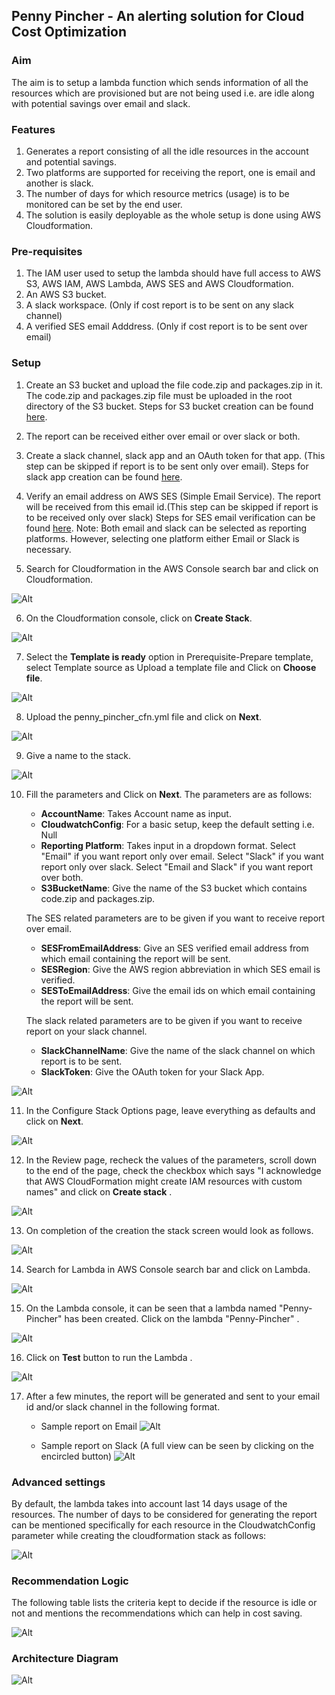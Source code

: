## Penny Pincher - An alerting solution for Cloud Cost Optimization


### Aim 

The aim is to setup a lambda function which sends information of all the resources which are provisioned but are not being used i.e. are idle along with potential savings over email and slack.

### Features

1. Generates a report consisting of all the idle resources in the account and potential savings.
2. Two platforms are supported for receiving the report, one is email and another is slack.
3. The number of days for which resource metrics (usage) is to be monitored can be set by the end user.
4. The solution is easily deployable as the whole setup is done using AWS Cloudformation.

### Pre-requisites

1. The IAM user used to setup the lambda should have full access to AWS S3, AWS IAM, AWS Lambda, AWS SES and AWS Cloudformation.
2. An AWS S3 bucket.
3. A slack workspace. (Only if cost report is to be sent on any slack channel)
4. A verified SES email Adddress. (Only if cost report is to be sent over email)

### Setup

1. Create an S3 bucket and upload the file code.zip and packages.zip in it. The code.zip and packages.zip file must be uploaded in the root directory of the S3 bucket. Steps for S3 bucket creation can be found [here](https://github.com/srima9824/test-penny-pincher/blob/master/docs/s3_creation.md).
2. The report can be received either over email or over slack or both.
3. Create a slack channel, slack app and an OAuth token for that app. (This step can be skipped if report is to be sent only over email). Steps for slack app creation can be found [here](https://github.com/srima9824/test-penny-pincher/blob/master/docs/slack_app_creation.md).
4. Verify an email address on AWS SES (Simple Email Service). The report will be received from this email id.(This step can be skipped if report is to be received only over slack) Steps for SES email verification can be found [here](https://docs.aws.amazon.com/ses/latest/DeveloperGuide/verify-email-addresses-procedure.html).
Note: Both email and slack can be selected as reporting platforms. However, selecting one platform either Email or Slack is necessary.

5. Search for Cloudformation in the AWS Console search bar and click on Cloudformation. 

![Alt](/images/main/navigate_to_cloudformation_5.png)

6. On the Cloudformation console, click on **Create Stack**. 

![Alt](/images/main/cloudformation_create_stack_6.png)

7. Select the **Template is ready** option in Prerequisite-Prepare template, select Template source as Upload a template file and Click on **Choose file**.

![Alt](/images/main/cloudformation_choose_template_file_7.png)

8. Upload the penny_pincher_cfn.yml file and click on **Next**.

![Alt](/images/main/upload_template_click_next_8.png)

9. Give a name to the stack. 

![Alt](/images/main/stack_name_9.png)

10. Fill the parameters and Click on **Next**. The parameters are as follows: 
    * **AccountName**: Takes Account name as input.
    * **CloudwatchConfig**: For a basic setup, keep the default setting i.e. Null
    * **Reporting Platform**: Takes input in a dropdown format. Select "Email" if you want report only over email. Select "Slack" if you want report only over slack. Select "Email and Slack" if you want report over both.
    * **S3BucketName**: Give the name of the S3 bucket which contains code.zip and packages.zip.

    The SES related parameters are to be given if you want to receive report over email.

    * **SESFromEmailAddress**: Give an SES verified email address from which email containing the report will be sent.
    * **SESRegion**: Give the AWS region abbreviation in which SES email is verified.
    * **SESToEmailAddress**: Give the email ids on which email containing the report will be sent.

    The slack related parameters are to be given if you want to receive report on your slack channel.

    * **SlackChannelName**: Give the name of the slack channel on which report is to be sent.
    * **SlackToken**: Give the OAuth token for your Slack App.

![Alt](/images/main/parameters_10.png)

11. In the Configure Stack Options page, leave everything as defaults and click on **Next**.

![Alt](/images/main/configure_stack_options_11.png)

12. In the Review page, recheck the values of the parameters, scroll down to the end of the page, check the checkbox which says "I acknowledge that AWS CloudFormation might create IAM resources with custom names" and click on **Create stack** .

![Alt](/images/main/final_create_stack_12.png)

13. On completion of the creation the stack screen would look as follows.

![Alt](/images/main/creation_complete_13.png)

14. Search for Lambda in AWS Console search bar and click on Lambda.

![Alt](/images/main/search_for_lambda_14.png)

15. On the Lambda console, it can be seen that a lambda named "Penny-Pincher" has been created. Click on the lambda "Penny-Pincher" .

![Alt](/images/main/penny_pincher_lambda_created_15.png)

16. Click on **Test** button to run the Lambda .

![Alt](/images/main/testing_the_lambda_16.png)

17. After a few minutes, the report will be generated and sent to your email id and/or slack channel in the following format.

    * Sample report on Email
    ![Alt](/images/main/sample_email_report.png)

    * Sample report on Slack (A full view can be seen by clicking on the encircled button)
    ![Alt](/images/main/sample_slack_report.png)

### Advanced settings

By default, the lambda takes into account last 14 days usage of the resources. The number of days to be considered for generating the report can be mentioned specifically for each resource in the CloudwatchConfig parameter while creating the cloudformation stack as follows:

![Alt](/images/main/advanced_configuration.png)

### Recommendation Logic

The following table lists the criteria kept to decide if the resource is idle or not and mentions the recommendations which can help in cost saving.

![Alt](/images/main/recommendation_criteria.png)

### Architecture Diagram 

![Alt](/images/main/penny_pincher_architecture_diagram.jpg)

